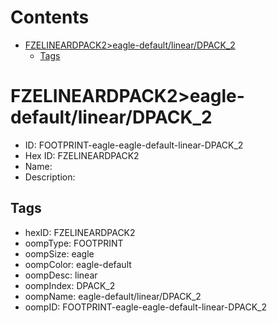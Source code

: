 



Contents
========

* [FZELINEARDPACK2>eagle-default/linear/DPACK_2](#fzelineardpack2eagle-defaultlineardpack_2)
	* [Tags](#tags)

# FZELINEARDPACK2>eagle-default/linear/DPACK_2

- ID: FOOTPRINT-eagle-eagle-default-linear-DPACK_2
- Hex ID: FZELINEARDPACK2
- Name: 
- Description: 

## Tags

- hexID: FZELINEARDPACK2
- oompType: FOOTPRINT
- oompSize: eagle
- oompColor: eagle-default
- oompDesc: linear
- oompIndex: DPACK_2
- oompName: eagle-default/linear/DPACK_2
- oompID: FOOTPRINT-eagle-eagle-default-linear-DPACK_2
